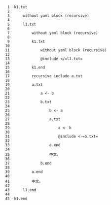     1	k1.txt
     2	
     3	    without yaml block (recursive)
     4	
     5	    l1.txt
     6	
     7	        without yaml block (recursive)
     8	
     9	        k1.txt
    10	
    11	            without yaml block (recursive)
    12	
    13	            @include </=l1.txt=
    14	
    15	        k1.end
    16	
    17	        recursive include a.txt
    18	
    19	        a.txt
    20	
    21	            a <- b
    22	
    23	            b.txt
    24	
    25	                b <- a
    26	
    27	                a.txt
    28	
    29	                    a <- b
    30	
    31	                    @include <-=b.txt=
    32	
    33	                a.end
    34	
    35	                中文。
    36	
    37	            b.end
    38	
    39	        a.end
    40	
    41	        中文。
    42	
    43	    l1.end
    44	
    45	k1.end
